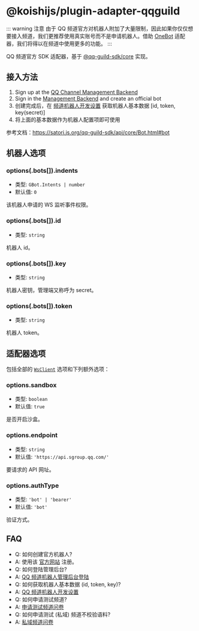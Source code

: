 # @koishijs/plugin-adapter-qqguild

::: warning 注意
由于 QQ 频道官方对机器人附加了大量限制，因此如果你仅仅想要接入频道，我们更推荐使用真实账号而不是申请机器人。借助 [OneBot](./onebot.md) 适配器，我们将得以在频道中使用更多的功能。
:::

QQ 频道官方 SDK 适配器，基于 [@qq-guild-sdk/core](https://www.npmjs.com/package/@qq-guild-sdk/core) 实现。

## 接入方法

1. Sign up at the [QQ Channel Management Backend](https://bot.q.qq.com/open/#/type?appType=2)
2. Sign in the [Management Backend](https://bot.q.qq.com/open/#/botlogin) and create an official bot
3. 创建完成后，在 [频道机器人开发设置](https://bot.q.qq.com/#/developer/developer-setting) 获取机器人基本数据 [id, token, key(secret)]
4. 将上面的基本数据作为机器人配置项即可使用

参考文档：<https://satori.js.org/qq-guild-sdk/api/core/Bot.html#bot>

## 机器人选项

### options(.bots[]).indents

- 类型: `GBot.Intents | number`
- 默认值: `0`

该机器人申请的 WS 监听事件权限。

### options(.bots[]).id

- 类型: `string`

机器人 id。

### options(.bots[]).key

- 类型: `string`

机器人密钥，管理端又称呼为 secret。

### options(.bots[]).token

- 类型: `string`

机器人 token。

## 适配器选项

包括全部的 [`WsClient`](../../api/core/adapter.md#类：adapter-websocketclient) 选项和下列额外选项：

### options.sandbox

- 类型: `boolean`
- 默认值: `true`

是否开启沙盒。

### options.endpoint

- 类型: `string`
- 默认值: `'https://api.sgroup.qq.com/'`

要请求的 API 网址。

### options.authType

- 类型: `'bot' | 'bearer'`
- 默认值: `'bot'`

验证方式。

## FAQ

- Q: 如何创建官方机器人?
- A: 使用该 [官方网站](https://bot.q.qq.com/open/#/type?appType=2) 注册。
- Q: 如何登陆管理后台?
- A: [QQ 频道机器人管理后台登陆](https://bot.q.qq.com/open/#/botlogin)
- Q: 如何获取机器人基本数据 (id, token, key)?
- A: [QQ 频道机器人开发设置](https://bot.q.qq.com/#/developer/developer-setting)
- Q: 如何申请测试频道?
- A: [申请测试频道问卷](https://docs.qq.com/form/page/DZVF3RFJnTGF0Y3Nk?_w_tencentdocx_form=1)
- Q: 如何申请测试 (私域) 频道不校验语料?
- A: [私域频道问卷](https://wj.qq.com/s2/9379748/ed13/)
